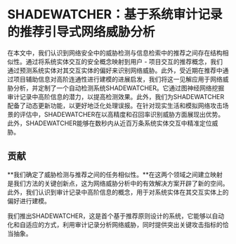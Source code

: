 # SHADEWATCHER：基于系统审计记录的推荐引导式网络威胁分析

在本文中，我们认识到网络安全中的威胁检测与信息检索中的推荐之间存在结构相似性。通过将系统实体交互的安全概念映射到用户 - 项目交互的推荐概念，我们通过预测系统实体对其交互实体的偏好来识别网络威胁。此外，受近期在推荐中通过项目辅助信息对高阶连通性进行建模的进展启发，我们将这一见解应用于网络威胁分析，并定制了一个自动检测系统SHADEWATCHER。它通过图神经网络挖掘审计记录中高阶信息的潜力，以提高检测效果。此外，我们为SHADEWATCHER配备了动态更新功能，以更好地泛化处理误报。在针对现实生活和模拟网络攻击场景的评估中，SHADEWATCHER在以高精度和召回率识别威胁方面展现出优势。此外，SHADEWATCHER能够在数秒内从近百万条系统实体交互中精准定位威胁。



## 贡献

**我们确定了威胁检测与推荐之间的任务相似性。**在这两个领域之间建立映射是我们方法的关键创新点，这为网络威胁分析中的有效解决方案开辟了新的空间。此外，我们认识到审计记录中高阶信息的概念，用于对系统实体在其交互实体上的偏好进行建模。

我们推出SHADEWATCHER，这是首个基于推荐原则设计的系统，它能够以自动化和自适应的方式，利用审计记录分析网络威胁，同时提供突出关键攻击指标的恰当抽象。 